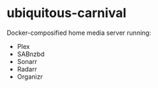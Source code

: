 # ubiquitous-carnival
Docker-composified home media server running:
* Plex
* SABnzbd
* Sonarr
* Radarr
* Organizr
